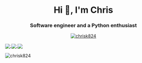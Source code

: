 <h1 align="center">Hi 👋, I'm Chris</h1>
<h3 align="center">Software engineer and a Python enthusiast</h3>

<p align="center"> <a href="https://github.com/ryo-ma/github-profile-trophy"><img src="https://github-profile-trophy.vercel.app/?username=chrisk824" alt="chrisk824" /></a> </p>

<a href="https://github.com/chrisK824/github-readme-stats">
  <img align="center" src="https://github-readme-stats-chrisk824.vercel.app/api?username=chrisK824&show_icons=true&count_private=true&include_all_commits=true&theme=dark&card_width=500&dummy=unused" />
</a>


<a href="https://github.com/chrisK824/github-readme-stats">
  <img align="center" src="https://github-readme-stats-chrisk824.vercel.app/api/top-langs?username=chrisK824&card_width=500&langs_count=10&dummy=unused" />
</a>


<a href="https://github.com/chrisK824/github-readme-stats">
  <img align="center" src="https://github-readme-stats-chrisk824.vercel.app/api/wakatime?username=chrisK824&custom_title=Time%20spent%20since%2023-03-2023&dummy=unused"/>
</a>

<p><img align="center" src="https://github-readme-streak-stats.herokuapp.com/?user=chrisk824&" alt="chrisk824" /></p>
